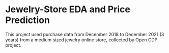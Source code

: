 # Jewelry-Store EDA and Price Prediction
This project used purchase data from December 2018 to December 2021 (3 years) from a medium sized jewelry online store, collected by Open CDP project.
